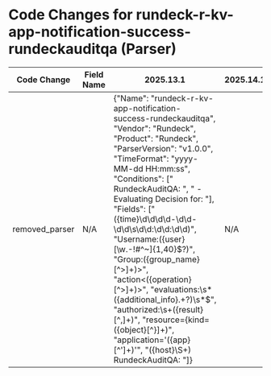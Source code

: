 # Code Changes for rundeck-r-kv-app-notification-success-rundeckauditqa (Parser)

| Code Change | Field Name | 2025.13.1 | 2025.14.1 |
|-------------|------------|-----------|------------|
| removed_parser | N/A | {"Name": "rundeck-r-kv-app-notification-success-rundeckauditqa", "Vendor": "Rundeck", "Product": "Rundeck", "ParserVersion": "v1.0.0", "TimeFormat": "yyyy-MM-dd HH:mm:ss", "Conditions": [" RundeckAuditQA: ", " - Evaluating Decision for: "], "Fields": ["({time}\d\d\d\d-\d\d-\d\d\s\d\d:\d\d:\d\d)", "Username:({user}[\w\.\-\!\#\^\~]{1,40}\$?)", "Group:({group_name}[^>]+)>", "action<({operation}[^>]+)>", "evaluations:\s*({additional_info}.+?)\s*$", "authorized:\s+({result}[^,]+)", "resource=\{kind=({object}[^\}]+)", "application='({app}[^']+)'", "({host}\S+) RundeckAuditQA: "]} | N/A |